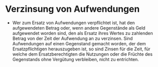 # Verzinsung von Aufwendungen

- Wer zum Ersatz von Aufwendungen verpflichtet ist, hat den aufgewendeten Betrag oder, wenn andere Gegenstände als Geld aufgewendet worden sind, den als Ersatz ihres Wertes zu zahlenden Betrag von der Zeit der Aufwendung an zu verzinsen. Sind Aufwendungen auf einen Gegenstand gemacht worden, der dem Ersatzpflichtigen herauszugeben ist, so sind Zinsen für die Zeit, für welche dem Ersatzberechtigten die Nutzungen oder die Früchte des Gegenstands ohne Vergütung verbleiben, nicht zu entrichten.

